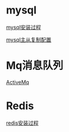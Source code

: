# mysql

[mysql安装过程](mysql/centos安装过程.md)

[mysql主从复制配置](mysql/mysql主从复制.md)

# Mq消息队列

[ActiveMq](mq/activemq.md)

# Redis

[redis安装过程](redis/redis.md)
